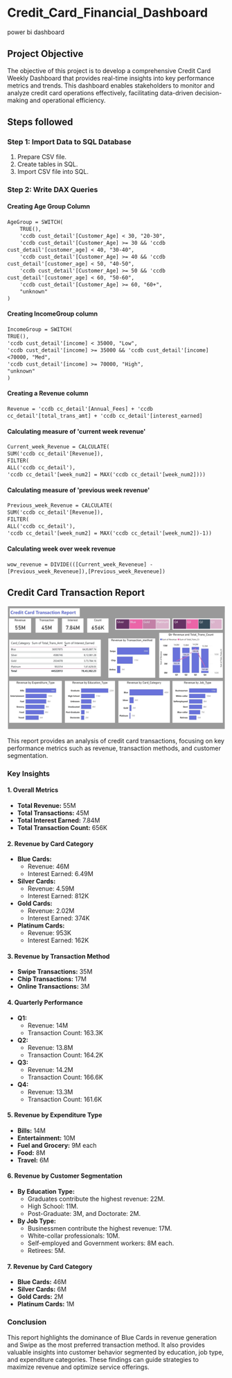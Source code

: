 # Credit_Card_Financial_Dashboard
power bi dashboard

## Project Objective
The objective of this project is to develop a comprehensive Credit Card Weekly Dashboard that provides real-time insights into key performance metrics and trends. This dashboard enables stakeholders to monitor and analyze credit card operations effectively, facilitating data-driven decision-making and operational efficiency.



## Steps followed

### Step 1: Import Data to SQL Database

1. Prepare CSV file.
2. Create tables in SQL.
3. Import CSV file into SQL.

### Step 2: Write DAX Queries

 #### Creating Age Group Column
    
    AgeGroup = SWITCH(
        TRUE(),
        'ccdb cust_detail'[Customer_Age] < 30, "20-30",
        'ccdb cust_detail'[Customer_Age] >= 30 && 'ccdb cust_detail'[customer_age] < 40, "30-40",
        'ccdb cust_detail'[Customer_Age] >= 40 && 'ccdb cust_detail'[customer_age] < 50, "40-50",
        'ccdb cust_detail'[Customer_Age] >= 50 && 'ccdb cust_detail'[customer_age] < 60, "50-60",
        'ccdb cust_detail'[Customer_Age] >= 60, "60+",
        "unknown"
    )

 #### Creating IncomeGroup column
    
    IncomeGroup = SWITCH(
    TRUE(),
    'ccdb cust_detail'[income] < 35000, "Low",
    'ccdb cust_detail'[income] >= 35000 && 'ccdb cust_detail'[income] <70000, "Med",
    'ccdb cust_detail'[income] >= 70000, "High",
    "unknown"
    )

 #### Creating a Revenue column

    Revenue = 'ccdb cc_detail'[Annual_Fees] + 'ccdb cc_detail'[total_trans_amt] + 'ccdb cc_detail'[interest_earned]

   
 #### Calculating measure of 'current week revenue' 

    Current_week_Revenue = CALCULATE(
    SUM('ccdb cc_detail'[Revenue]),
    FILTER(
    ALL('ccdb cc_detail'),
    'ccdb cc_detail'[week_num2] = MAX('ccdb cc_detail'[week_num2])))


 #### Calculating measure of 'previous week revenue'

    Previous_week_Revenue = CALCULATE(
    SUM('ccdb cc_detail'[Revenue]),
    FILTER(
    ALL('ccdb cc_detail'),
    'ccdb cc_detail'[week_num2] = MAX('ccdb cc_detail'[week_num2])-1))

#### Calculating week over week revenue 

    wow_revenue = DIVIDE(([Current_week_Reveneue] - [Previous_week_Reveneue]),[Previous_week_Reveneue])
    



## Credit Card Transaction Report

![image alt](https://github.com/Baljeet942000/Credit_Card_Financial_Dashboard/blob/3104cd4998967b0583fe851eb08d944071a30ad0/credit_card_transaction_report.jpg)


This report provides an analysis of credit card transactions, focusing on key performance metrics such as revenue, transaction methods, and customer segmentation.

### Key Insights

#### 1. **Overall Metrics**
- **Total Revenue:** 55M
- **Total Transactions:** 45M
- **Total Interest Earned:** 7.84M
- **Total Transaction Count:** 656K

#### 2. **Revenue by Card Category**
- **Blue Cards:** 
  - Revenue: 46M
  - Interest Earned: 6.49M
- **Silver Cards:** 
  - Revenue: 4.59M
  - Interest Earned: 812K
- **Gold Cards:** 
  - Revenue: 2.02M
  - Interest Earned: 374K
- **Platinum Cards:** 
  - Revenue: 953K
  - Interest Earned: 162K

#### 3. **Revenue by Transaction Method**
- **Swipe Transactions:** 35M
- **Chip Transactions:** 17M
- **Online Transactions:** 3M

#### 4. **Quarterly Performance**
- **Q1:**
  - Revenue: 14M
  - Transaction Count: 163.3K
- **Q2:**
  - Revenue: 13.8M
  - Transaction Count: 164.2K
- **Q3:**
  - Revenue: 14.2M
  - Transaction Count: 166.6K
- **Q4:**
  - Revenue: 13.3M
  - Transaction Count: 161.6K

#### 5. **Revenue by Expenditure Type**
- **Bills:** 14M
- **Entertainment:** 10M
- **Fuel and Grocery:** 9M each
- **Food:** 8M
- **Travel:** 6M

#### 6. **Revenue by Customer Segmentation**
- **By Education Type:**
  - Graduates contribute the highest revenue: 22M.
  - High School: 11M.
  - Post-Graduate: 3M, and Doctorate: 2M.
- **By Job Type:**
  - Businessmen contribute the highest revenue: 17M.
  - White-collar professionals: 10M.
  - Self-employed and Government workers: 8M each.
  - Retirees: 5M.

#### 7. **Revenue by Card Category**
- **Blue Cards:** 46M
- **Silver Cards:** 6M
- **Gold Cards:** 2M
- **Platinum Cards:** 1M

### Conclusion
This report highlights the dominance of Blue Cards in revenue generation and Swipe as the most preferred transaction method. It also provides valuable insights into customer behavior segmented by education, job type, and expenditure categories. These findings can guide strategies to maximize revenue and optimize service offerings.






   
